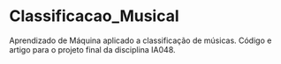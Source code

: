 # Classificacao_Musical
Aprendizado de Máquina aplicado a classificação de músicas. Código e artigo para o projeto final da disciplina IA048.
